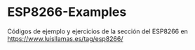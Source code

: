 # ESP8266-Examples
Códigos de ejemplo y ejercicios de la sección del ESP8266 en https://www.luisllamas.es/tag/esp8266/
